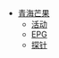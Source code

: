 * [青海芒果](Area/QingHai/Mango/guide.md)
    * [活动](Area/QingHai/Mango/Activity/guide.md)
    * [EPG](Area/QingHai/Mango/EPG/guide.md)
    * [探针](Area/QingHai/Mango/Log/guide.md)


